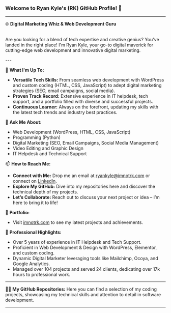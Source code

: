### Welcome to Ryan Kyle's (RK) GitHub Profile! 👋

---

🌐 **Digital Marketing Whiz & Web Development Guru** <br> <br> 
<p>Are you looking for a blend of tech expertise and creative genius? You've landed in the right place! I'm Ryan Kyle, your go-to digital maverick for cutting-edge web development and innovative digital marketing.</p>
---

🔭 **What I'm Up To:**
- **Versatile Tech Skills:** From seamless web development with WordPress and custom coding (HTML, CSS, JavaScript) to adept digital marketing strategies (SEO, email campaigns, social media).
- **Proven Track Record:** Extensive experience in IT helpdesk, tech support, and a portfolio filled with diverse and successful projects.
- **Continuous Learner:** Always on the forefront, updating my skills with the latest tech trends and industry best practices.

💬 **Ask Me About:**
- Web Development (WordPress, HTML, CSS, JavaScript)
- Programming (Python)
- Digital Marketing (SEO, Email Campaigns, Social Media Management)
- Video Editing and Graphic Design
- IT Helpdesk and Technical Support

📫 **How to Reach Me:**
- **Connect with Me:** Drop me an email at [ryankyle@imnotrk.com](mailto:ryankyle@imnotrk.com) or connect on [LinkedIn](https://www.linkedin.com/in/rkocampo/).
- **Explore My GitHub:** Dive into my repositories here and discover the technical depth of my projects.
- **Let’s Collaborate:** Reach out to discuss your next project or idea – I’m here to bring it to life!

📁 **Portfolio:**
- Visit [imnotrk.com](https://www.imnotrk.com) to see my latest projects and achievements.

🎯 **Professional Highlights:**
- Over 5 years of experience in IT Helpdesk and Tech Support.
- Proficient in Web Development & Design with WordPress, Elementor, and custom coding.
- Dynamic Digital Marketer leveraging tools like Mailchimp, Ocoya, and Google Analytics.
- Managed over 104 projects and served 24 clients, dedicating over 17k hours to professional work.

---

👨‍💻 **My GitHub Repositories:**
Here you can find a selection of my coding projects, showcasing my technical skills and attention to detail in software development.

---

<!--
**ryankyleocampo-github/ryankyleocampo-github** is a ✨ _special_ ✨ repository because its `README.md` (this file) appears on your GitHub profile.

Here are some ideas to get you started:

- 🔭 I’m currently working on ...
- 🌱 I’m currently learning ...
- 👯 I’m looking to collaborate on ...
- 🤔 I’m looking for help with ...
- 💬 Ask me about ...
- 📫 How to reach me: ...
- 😄 Pronouns: ...
- ⚡ Fun fact: ...
-->
